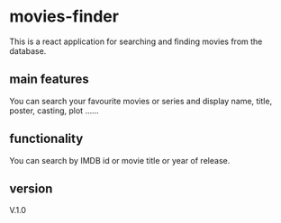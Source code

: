 # movies-finder
This is a react application for searching and finding movies from the database.

## main features
You can search your favourite movies or series and display name, title, poster, casting, plot ......

## functionality
You can search by IMDB id or movie title or year of release.

## version

V.1.0

